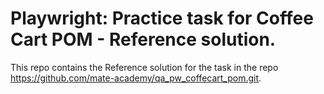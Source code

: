 # Playwright: Practice task for Coffee Cart POM - Reference solution.

This repo contains the Reference solution for the task in the repo https://github.com/mate-academy/qa_pw_coffecart_pom.git. 
